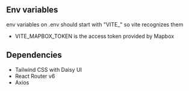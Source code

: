 ## Env variables
env variables on .env should start with "VITE_" so vite recognizes them
- VITE_MAPBOX_TOKEN is the access token provided by Mapbox

## Dependencies
- Tailwind CSS with Daisy UI
- React Router v6
- Axios